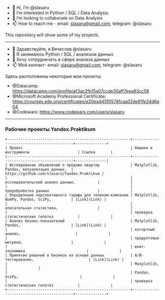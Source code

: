 - 👋 Hi, I’m @slasaru
- 👀 I’m interested in Python / SQL / Data Analysis
- 💞️ I’m looking to collaborate on Data Analysis
- 📫 How to reach me - email: slasaru@gmail.com, telegram: @slasaru 

This repository will show some of my projects.

------------------

- 👋 Здравствуйте, я Вячеслав @slasaru
- 👀 Я занимаюсь Python / SQL / анализом данных
- 💞️ Хочу сотрудничать в сфере анализа данных
- 📫 Мой контакт- email: slasaru@gmail.com, telegram: @slasaru

Здесь расположены некоторые мои проекты.

- @Datacamp: https://datacamp.com/profile/af3ac2fb15a07ccde30aff7eea83cc58
- @Microsoft Academy Professional Certificate: https://courses.edx.org/certificates/e20ea445f0574fcaa02de81fe24d6e04
- @Codewars: https://www.codewars.com/users/slasaru

------------------

### Рабочие проекты Yandex.Praktikum

```
+--------------------------------------------------------+-------------------------------------------+--------------+
| Проект                                                 | Навыки и инструменты                      | Ссылка       |
|--------------------------------------------------------+-------------------------------------------+--------------|
| Исследование объявлений о продаже квартир              | Matplotlib, Pandas, визуализация данных,  | https://github.com/slasaru/Yandex.Praktikum |
|                                                        | исследовательский анализ данных,          |              |
|                                                        | предобработка данных                      |              |
| Определение перспективного тарифа для телеком-компании | Matplotlib, NumPy, Pandas, SciPy,         | [Link](Link) |
|                                                        | описательная статистика,                  |              |
|                                                        | проверка статистических гипотез           |              |
| Анализ бизнес-показателей                              | Matplotlib, Pandas,                       | [Link](Link) |
|                                                        | когортный анализ,                         |              |
|                                                        | продуктовые метрики,                      |              |
|                                                        | юнит-экономика                            |              |
| Принятие решений в бизнесе на основе данных            | A/B-тестирование,                         | [Link](Link) |
|                                                        | Matplotlib,                               |              |
|                                                        | Pandas, SciPy,                            |              |
|                                                        | проверка статистических гипотез           |              |
+--------------------------------------------------------+-------------------------------------------+--------------+
```
